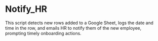 # Notify_HR
This script detects new rows added to a Google Sheet, logs the date and time in the row, and emails HR to notify them of the new employee, prompting timely onboarding actions.
